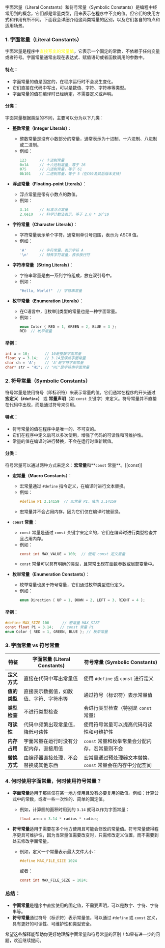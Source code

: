 字面常量（Literal Constants）和符号常量（Symbolic Constants）是编程中经常用到的概念，它们都是常量类型，用来表示在程序中不变的值。但它们的使用方式和作用有所不同。下面我会详细介绍这两类常量的区别，以及它们各自的特点和适用场景。

### 1. **字面常量（Literal Constants）**
字面常量是程序中<font color="#ffff00">直接写出的常量值</font>，它表示一个固定的常数，不依赖于任何变量或者符号。字面常量通常出现在表达式、赋值语句或者函数调用的参数中。

#### **特点**：
- 字面常量的值是固定的，在程序运行时不会发生变化。
- 它们直接在代码中写出，可以是数值、字符、字符串等类型。
- 字面常量的值在编译时已经确定，不需要定义或声明。

#### **分类**：
字面常量根据类型的不同，主要可以分为以下几类：

- **整数常量（Integer Literals）**：
  - 整数常量是没有小数部分的常量，通常表示为十进制、十六进制、八进制或二进制。
  - 例如：
    ```c
    123      // 十进制常量
    0x1A     // 十六进制常量，等于 26
    075      // 八进制常量，等于 61
    0b101    // 二进制常量，等于 5（在C99及其后版本支持）
    ```

- **浮点常量（Floating-point Literals）**：
  - 浮点常量是带有小数点的数值。
  - 例如：
    ```c
    3.14     // 标准浮点常量
    2.0e10   // 科学计数法表示，等于 2.0 * 10^10
    ```

- **字符常量（Character Literals）**：
  - 字符常量表示单个字符，通常用单引号包围，表示为 ASCII 值。
  - 例如：
    ```c
    'A'      // 字符常量，表示字符 A
    '\n'     // 特殊字符常量，表示换行符
    ```

- **字符串常量（String Literals）**：
  - 字符串常量是由一系列字符组成，放在双引号中。
  - 例如：
    ```c
    "Hello, World!"  // 字符串常量
    ```

- **枚举常量（Enumeration Literals）**：
  - 在C语言中，[[枚举]]类型的常量也是一种字面常量。
  - 例如：
    ```c
    enum Color { RED = 1, GREEN = 2, BLUE = 3 };
    RED  // 枚举常量
    ```

#### **举例**：
```c
int x = 10;       // 10是整数字面常量
float y = 3.14;   // 3.14是浮点字面常量
char ch = 'A';    // 'A'是字符字面常量
char* str = "Hi"; // "Hi"是字符串字面常量
```

### 2. **符号常量（Symbolic Constants）**
符号常量是使用符号（即标识符）来表示常量的值，它们通常在程序的开头通过 **宏定义（`#define`）** 或 **常量声明**（如 `const` 关键字）来定义。符号常量并不直接在代码中出现，而是通过符号来引用。

#### **特点**：
- 符号常量的值在程序中是唯一的、不可变的。
- 它们在程序中定义后可以多次使用，增强了代码的可读性和可维护性。
- 常量的值在编译时进行替换，不会在运行时重新赋值。

#### **分类**：
符号常量可以通过两种方式来定义：**宏常量**和**`const` 常量**。[[const]]

- **宏常量（Macro Constants）**：
  - 宏常量通过 `#define` 指令定义，在编译时进行文本替换。
  - 例如：
    ```c
    #define PI 3.14159  // 宏常量 PI，值为 3.14159
    ```
  - 宏常量并不会占用内存，因为它们仅在编译时被替换。

- **`const` 常量**：
  - `const` 常量是通过 `const` 关键字来定义的，它们在编译时进行类型检查并且占用内存。
  - 例如：
    ```c
    const int MAX_VALUE = 100;  // 使用 const 定义常量
    ```
  - `const` 常量可以具有明确的类型，且常常出现在函数参数或局部变量中。

- **枚举常量（Enumeration Constants）**：
  - 枚举常量也属于符号常量，它们通过枚举类型进行定义。
  - 例如：
    ```c
    enum Direction { UP = 1, DOWN = 2, LEFT = 3, RIGHT = 4 };
    ```

#### **举例**：
```c
#define MAX_SIZE 100      // 宏常量 MAX_SIZE
const float Pi = 3.14;   // const 常量 Pi
enum Color { RED = 1, GREEN, BLUE }; // 枚举常量
```

### 3. **字面常量 vs 符号常量**

| **特征**               | **字面常量 (Literal Constants)**              | **符号常量 (Symbolic Constants)**              |
|------------------------|--------------------------------------------|--------------------------------------------|
| **定义方式**            | 直接在代码中写出常量值                    | 使用 `#define` 或 `const` 进行定义         |
| **值的类型**            | 直接表示数据值，如数值、字符、字符串等    | 通过符号（标识符）表示常量值              |
| **类型检查**            | 不进行类型检查                              | 会进行类型检查（特别是 `const` 常量）     |
| **可读性**              | 代码中频繁出现常量值，降低可读性          | 使用符号常量可以提高代码可读性和可维护性  |
| **内存占用**            | 字面常量在运行时没有分配内存，直接用值    | `const` 常量和枚举常量会分配内存，宏常量则不会 |
| **替换方式**            | 由编译器直接处理，不会替换成其他东西      | 宏常量通过预处理器文本替换，`const` 常量会在内存中分配空间 |

### 4. **何时使用字面常量，何时使用符号常量？**
- **字面常量**适用于那些仅在某一地方使用且没有必要复用的数值。例如：计算公式中的常数，或者一些一次性的、简单的固定值。
  - 例如，计算圆的面积时用到的 `3.14` 就可以作为字面常量：
    ```c
    float area = 3.14 * radius * radius;
    ```

- **符号常量**适用于需要在多个地方使用且可能会修改的常量值。符号常量使得程序更具可维护性，因为当常量值需要改变时，只需修改定义位置，而不需要到处去修改字面常量。
  - 例如，定义一个常量表示最大文件大小：
    ```c
    #define MAX_FILE_SIZE 1024
    ```
    或者：
    ```c
    const int MAX_FILE_SIZE = 1024;
    ```

### 总结：
- **字面常量**是程序中直接使用的固定值，不需要声明，可以是数字、字符、字符串等。
- **符号常量**通过符号（标识符）表示常量值，可以通过 `#define` 或 `const` 定义，具有更好的可读性、可维护性和类型安全。

希望这些解释能帮助你更好地理解字面常量和符号常量的区别！如果有进一步的问题，欢迎继续提问。